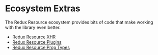 # Ecosystem Extras

The Redux Resource ecosystem provides bits of code that make working with the library even better.

* [Redux Resource XHR](/docs/extras/redux-resource-xhr.md)
* [Redux Resource Plugins](/docs/extras/redux-resource-plugins.md)
* [Redux Resource Prop Types](/docs/extras/redux-resource-prop-types.md)
